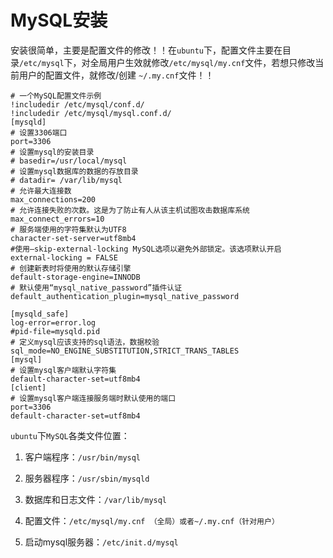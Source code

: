 # MySQL安装

安装很简单，主要是配置文件的修改！！在`ubuntu`下，配置文件主要在目录`/etc/mysql`下，对全局用户生效就修改`/etc/mysql/my.cnf`文件，若想只修改当前用户的配置文件，就修改/创建 `~/.my.cnf`文件！！

```shell
# 一个MySQL配置文件示例
!includedir /etc/mysql/conf.d/
!includedir /etc/mysql/mysql.conf.d/
[mysqld]
# 设置3306端口
port=3306
# 设置mysql的安装目录
# basedir=/usr/local/mysql
# 设置mysql数据库的数据的存放目录
# datadir= /var/lib/mysql
# 允许最大连接数
max_connections=200
# 允许连接失败的次数。这是为了防止有人从该主机试图攻击数据库系统
max_connect_errors=10
# 服务端使用的字符集默认为UTF8
character-set-server=utf8mb4
#使用–skip-external-locking MySQL选项以避免外部锁定。该选项默认开启
external-locking = FALSE
# 创建新表时将使用的默认存储引擎
default-storage-engine=INNODB
# 默认使用“mysql_native_password”插件认证
default_authentication_plugin=mysql_native_password

[mysqld_safe]
log-error=error.log
#pid-file=mysqld.pid
# 定义mysql应该支持的sql语法，数据校验
sql_mode=NO_ENGINE_SUBSTITUTION,STRICT_TRANS_TABLES
[mysql]
# 设置mysql客户端默认字符集
default-character-set=utf8mb4
[client]
# 设置mysql客户端连接服务端时默认使用的端口
port=3306
default-character-set=utf8mb4
```

`ubuntu`下`MySQL`各类文件位置：

1. 客户端程序：`/usr/bin/mysql`

2. 服务器程序：`/usr/sbin/mysqld`

3. 数据库和日志文件：`/var/lib/mysql`

4. 配置文件：`/etc/mysql/my.cnf （全局）或者~/.my.cnf（针对用户）`

5. 启动mysql服务器：`/etc/init.d/mysql`

